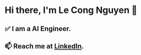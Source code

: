 # Hi there, I'm Le Cong Nguyen 👋  
## :white_check_mark: I am a AI Engineer.  
## 📫 Reach me at [LinkedIn](https://www.linkedin.com/in/nguyen-le-cong-0b1731233/).
